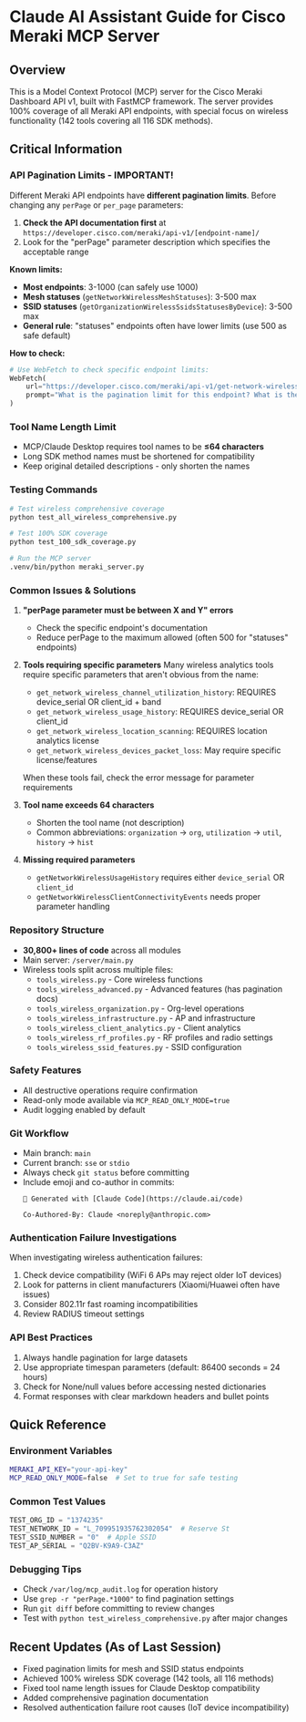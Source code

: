 # Claude AI Assistant Guide for Cisco Meraki MCP Server

## Overview
This is a Model Context Protocol (MCP) server for the Cisco Meraki Dashboard API v1, built with FastMCP framework. The server provides 100% coverage of all Meraki API endpoints, with special focus on wireless functionality (142 tools covering all 116 SDK methods).

## Critical Information

### API Pagination Limits - IMPORTANT!
Different Meraki API endpoints have **different pagination limits**. Before changing any `perPage` or `per_page` parameters:

1. **Check the API documentation first** at `https://developer.cisco.com/meraki/api-v1/[endpoint-name]/`
2. Look for the "perPage" parameter description which specifies the acceptable range

**Known limits:**
- **Most endpoints**: 3-1000 (can safely use 1000)
- **Mesh statuses** (`getNetworkWirelessMeshStatuses`): 3-500 max
- **SSID statuses** (`getOrganizationWirelessSsidsStatusesByDevice`): 3-500 max
- **General rule**: "statuses" endpoints often have lower limits (use 500 as safe default)

**How to check:**
```python
# Use WebFetch to check specific endpoint limits:
WebFetch(
    url="https://developer.cisco.com/meraki/api-v1/get-network-wireless-mesh-statuses/",
    prompt="What is the pagination limit for this endpoint? What is the maximum perPage value allowed?"
)
```

### Tool Name Length Limit
- MCP/Claude Desktop requires tool names to be **≤64 characters**
- Long SDK method names must be shortened for compatibility
- Keep original detailed descriptions - only shorten the names

### Testing Commands
```bash
# Test wireless comprehensive coverage
python test_all_wireless_comprehensive.py

# Test 100% SDK coverage
python test_100_sdk_coverage.py

# Run the MCP server
.venv/bin/python meraki_server.py
```

### Common Issues & Solutions

1. **"perPage parameter must be between X and Y" errors**
   - Check the specific endpoint's documentation
   - Reduce perPage to the maximum allowed (often 500 for "statuses" endpoints)

2. **Tools requiring specific parameters**
   Many wireless analytics tools require specific parameters that aren't obvious from the name:
   - `get_network_wireless_channel_utilization_history`: REQUIRES device_serial OR client_id + band
   - `get_network_wireless_usage_history`: REQUIRES device_serial OR client_id
   - `get_network_wireless_location_scanning`: REQUIRES location analytics license
   - `get_network_wireless_devices_packet_loss`: May require specific license/features
   
   When these tools fail, check the error message for parameter requirements

3. **Tool name exceeds 64 characters**
   - Shorten the tool name (not description)
   - Common abbreviations: `organization` → `org`, `utilization` → `util`, `history` → `hist`

4. **Missing required parameters**
   - `getNetworkWirelessUsageHistory` requires either `device_serial` OR `client_id`
   - `getNetworkWirelessClientConnectivityEvents` needs proper parameter handling

### Repository Structure
- **30,800+ lines of code** across all modules
- Main server: `/server/main.py`
- Wireless tools split across multiple files:
  - `tools_wireless.py` - Core wireless functions
  - `tools_wireless_advanced.py` - Advanced features (has pagination docs)
  - `tools_wireless_organization.py` - Org-level operations
  - `tools_wireless_infrastructure.py` - AP and infrastructure
  - `tools_wireless_client_analytics.py` - Client analytics
  - `tools_wireless_rf_profiles.py` - RF profiles and radio settings
  - `tools_wireless_ssid_features.py` - SSID configuration

### Safety Features
- All destructive operations require confirmation
- Read-only mode available via `MCP_READ_ONLY_MODE=true`
- Audit logging enabled by default

### Git Workflow
- Main branch: `main`
- Current branch: `sse` or `stdio`
- Always check `git status` before committing
- Include emoji and co-author in commits:
  ```
  🤖 Generated with [Claude Code](https://claude.ai/code)
  
  Co-Authored-By: Claude <noreply@anthropic.com>
  ```

### Authentication Failure Investigations
When investigating wireless authentication failures:
1. Check device compatibility (WiFi 6 APs may reject older IoT devices)
2. Look for patterns in client manufacturers (Xiaomi/Huawei often have issues)
3. Consider 802.11r fast roaming incompatibilities
4. Review RADIUS timeout settings

### API Best Practices
1. Always handle pagination for large datasets
2. Use appropriate timespan parameters (default: 86400 seconds = 24 hours)
3. Check for None/null values before accessing nested dictionaries
4. Format responses with clear markdown headers and bullet points

## Quick Reference

### Environment Variables
```bash
MERAKI_API_KEY="your-api-key"
MCP_READ_ONLY_MODE=false  # Set to true for safe testing
```

### Common Test Values
```python
TEST_ORG_ID = "1374235"
TEST_NETWORK_ID = "L_709951935762302054"  # Reserve St
TEST_SSID_NUMBER = "0"  # Apple SSID
TEST_AP_SERIAL = "Q2BV-K9A9-C3AZ"
```

### Debugging Tips
- Check `/var/log/mcp_audit.log` for operation history
- Use `grep -r "perPage.*1000"` to find pagination settings
- Run `git diff` before committing to review changes
- Test with `python test_wireless_comprehensive.py` after major changes

## Recent Updates (As of Last Session)
- Fixed pagination limits for mesh and SSID status endpoints
- Achieved 100% wireless SDK coverage (142 tools, all 116 methods)
- Fixed tool name length issues for Claude Desktop compatibility
- Added comprehensive pagination documentation
- Resolved authentication failure root causes (IoT device incompatibility)